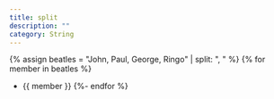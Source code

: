 ```yaml
---
title: split
description: ""
category: String
---
```


{% assign beatles = "John, Paul, George, Ringo" | split: ", " %}
{% for member in beatles %}
- {{ member }}
{%- endfor %}
<!-- Output:
- John
- Paul
- George
- Ringo
-->
